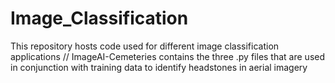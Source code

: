 # Image_Classification
This repository hosts code used for different image classification applications //
ImageAI-Cemeteries contains the three .py files that are used in conjunction with training data to identify headstones in aerial imagery
